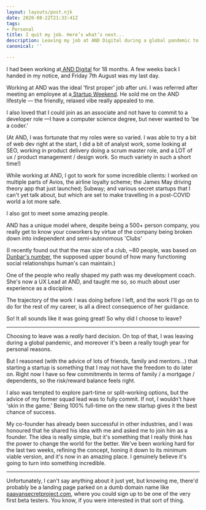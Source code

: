 ```yaml
---
layout: layouts/post.njk
date: 2020-08-22T21:33:41Z
tags:
- Personal
title: I quit my job. Here’s what’s next...
description: Leaving my job at AND Digital during a global pandemic to start a startup.
canonical: ''

---
```

I had been working at[ AND Digital](https://and.digital/) for 18 months. A few weeks back I handed in my notice, and Friday 7th August was my last day.

Working at AND was the ideal 'first proper' job after uni. I was referred after meeting an employee at a[ Startup Weekend](https://startupweekend.org/). He sold me on the AND lifestyle — the friendly, relaxed vibe really appealed to me.

I also loved that I could join as an associate and not have to commit to a developer role —I have a computer science degree, but never wanted to 'be a coder.'

(At AND, I was fortunate that my roles were so varied. I was able to try a bit of web dev right at the start, I did a bit of analyst work, some looking at SEO, working in product delivery doing a scrum master role, and a LOT of ux / product management / design work. So much variety in such a short time!)

While working at AND, I got to work for some incredible clients: I worked on multiple parts of Avios, the airline loyalty scheme; the James May driving theory app that just launched; Subway; and various secret startups that I can't yet talk about, but which are set to make travelling in a post-COVID world a lot more safe.

I also got to meet some amazing people.

AND has a unique model where, despite being a 500+ person company, you really get to know your coworkers by virtue of the company being broken down into independent and semi-autonomous 'Clubs'

(I recently found out that the max size of a club, \~80 people, was based on[ Dunbar's number](https://en.wikipedia.org/wiki/Dunbar%27s_number), the supposed upper bound of how many functioning social relationships human's can maintain.)

One of the people who really shaped my path was my development coach. She's now a UX Lead at AND, and taught me so, so much about user experience as a discipline.

The trajectory of the work I was doing before I left, and the work I'll go on to do for the rest of my career, is all a direct consequence of her guidance.

So! It all sounds like it was going great! So why did I choose to leave?

***

Choosing to leave was a _really_ hard decision. On top of that, I was leaving during a global pandemic, and moreover it's been a really tough year for personal reasons.

But I reasoned (with the advice of lots of friends, family and mentors...) that starting a startup is something that I may not have the freedom to do later on. Right now I have so few commitments in terms of family / a mortgage / dependents, so the risk/reward balance feels right.

I also was tempted to explore part-time or split-working options, but the advice of my former squad lead was to fully commit. If not, I wouldn't have 'skin in the game.' Being 100% full-time on the new startup gives it the best chance of success.

My co-founder has already been successful in other industries, and I was honoured that he shared his idea with me and asked me to join him as a founder. The idea is really simple, but it's something that I really think has the power to change the world for the better. We've been working hard for the last two weeks, refining the concept, honing it down to its minimum viable version, and it's now in an amazing place. I genuinely believe it's going to turn into something incredible.

***

Unfortunately, I can't say anything about it just yet, but knowing me, there'd probably be a landing page parked on a dumb domain name like[ paavansecretproject.com](https://paavansecretproject.com/), where you could sign up to be one of the very first beta testers. You know, if you were interested in that sort of thing.